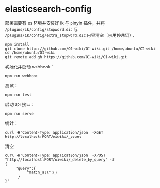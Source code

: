 # elasticsearch-config

部署需要有 es 环境并安装好 ik 与 pinyin 插件，并将 `/plugins/ik/config/stopword.dic` 与 `/plugins/ik/config/extra_stopword.dic` 内容清空（禁用停用词）：

```
npm install
git clone https://github.com/OI-wiki/OI-wiki.git /home/ubuntu/OI-wiki
cd /home/ubuntu/OI-wiki
git remote add gh https://github.com/OI-wiki/OI-wiki.git
```

初始化并启动 webhook：

```
npm run webhook
```

测试：

```
npm run test
```

启动 api 接口：

```
npm run serve
```

统计：

```
curl -H'Content-Type: application/json' -XGET http://localhost:PORT/oiwiki/_count
```

清空

```
curl -H'Content-Type: application/json' -XPOST "http://localhost:PORT/oiwiki/_delete_by_query" -d'
{
     "query":{
          "match_all":{}
      }
}'

```
